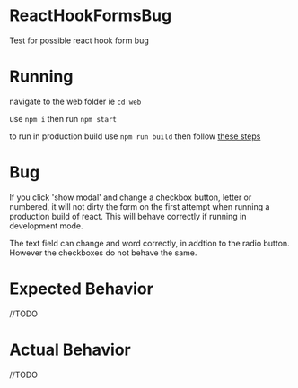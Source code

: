 # ReactHookFormsBug
Test for possible react hook form bug


# Running 
navigate to the web folder ie `cd web`

use `npm i` then run `npm start`

to run in production build use `npm run build` then follow [these steps](https://create-react-app.dev/docs/deployment#static-server)

# Bug 
If you click 'show modal' and change a checkbox button, letter or numbered, it will not dirty the form on the first attempt when running a production build of react. 
This will behave correctly if running in development mode. 

The text field can change and word correctly, in addtion to the radio button. However the checkboxes do not behave the same. 

# Expected Behavior 
//TODO

# Actual Behavior 
//TODO 
